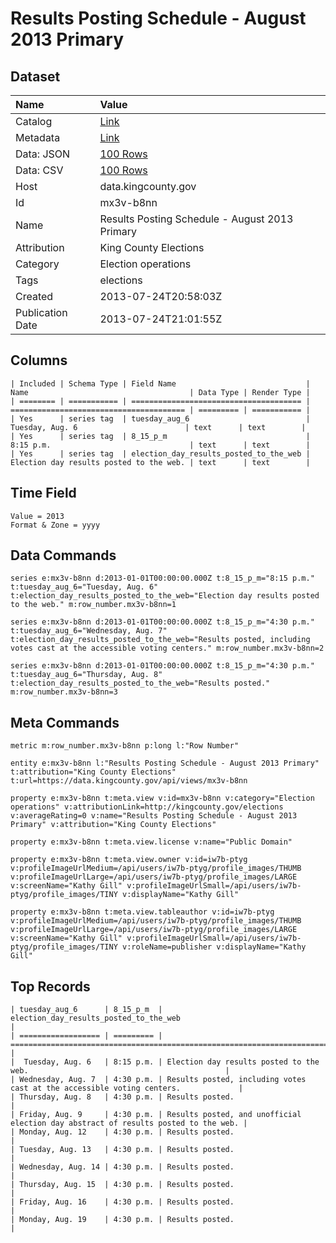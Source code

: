 # Results Posting Schedule - August 2013 Primary

## Dataset

| Name | Value |
| :--- | :---- |
| Catalog | [Link](https://catalog.data.gov/dataset/results-posting-schedule-august-2013-primary-6e1cc) |
| Metadata | [Link](https://data.kingcounty.gov/api/views/mx3v-b8nn) |
| Data: JSON | [100 Rows](https://data.kingcounty.gov/api/views/mx3v-b8nn/rows.json?max_rows=100) |
| Data: CSV | [100 Rows](https://data.kingcounty.gov/api/views/mx3v-b8nn/rows.csv?max_rows=100) |
| Host | data.kingcounty.gov |
| Id | mx3v-b8nn |
| Name | Results Posting Schedule - August 2013 Primary |
| Attribution | King County Elections |
| Category | Election operations |
| Tags | elections |
| Created | 2013-07-24T20:58:03Z |
| Publication Date | 2013-07-24T21:01:55Z |

## Columns

```ls
| Included | Schema Type | Field Name                             | Name                                    | Data Type | Render Type |
| ======== | =========== | ====================================== | ======================================= | ========= | =========== |
| Yes      | series tag  | tuesday_aug_6                          |  Tuesday, Aug. 6                        | text      | text        |
| Yes      | series tag  | 8_15_p_m                               | 8:15 p.m.                               | text      | text        |
| Yes      | series tag  | election_day_results_posted_to_the_web | Election day results posted to the web. | text      | text        |
```

## Time Field

```ls
Value = 2013
Format & Zone = yyyy
```

## Data Commands

```ls
series e:mx3v-b8nn d:2013-01-01T00:00:00.000Z t:8_15_p_m="8:15 p.m." t:tuesday_aug_6="Tuesday, Aug. 6" t:election_day_results_posted_to_the_web="Election day results posted to the web." m:row_number.mx3v-b8nn=1

series e:mx3v-b8nn d:2013-01-01T00:00:00.000Z t:8_15_p_m="4:30 p.m." t:tuesday_aug_6="Wednesday, Aug. 7" t:election_day_results_posted_to_the_web="Results posted, including votes cast at the accessible voting centers." m:row_number.mx3v-b8nn=2

series e:mx3v-b8nn d:2013-01-01T00:00:00.000Z t:8_15_p_m="4:30 p.m." t:tuesday_aug_6="Thursday, Aug. 8" t:election_day_results_posted_to_the_web="Results posted." m:row_number.mx3v-b8nn=3
```

## Meta Commands

```ls
metric m:row_number.mx3v-b8nn p:long l:"Row Number"

entity e:mx3v-b8nn l:"Results Posting Schedule - August 2013 Primary" t:attribution="King County Elections" t:url=https://data.kingcounty.gov/api/views/mx3v-b8nn

property e:mx3v-b8nn t:meta.view v:id=mx3v-b8nn v:category="Election operations" v:attributionLink=http://kingcounty.gov/elections v:averageRating=0 v:name="Results Posting Schedule - August 2013 Primary" v:attribution="King County Elections"

property e:mx3v-b8nn t:meta.view.license v:name="Public Domain"

property e:mx3v-b8nn t:meta.view.owner v:id=iw7b-ptyg v:profileImageUrlMedium=/api/users/iw7b-ptyg/profile_images/THUMB v:profileImageUrlLarge=/api/users/iw7b-ptyg/profile_images/LARGE v:screenName="Kathy Gill" v:profileImageUrlSmall=/api/users/iw7b-ptyg/profile_images/TINY v:displayName="Kathy Gill"

property e:mx3v-b8nn t:meta.view.tableauthor v:id=iw7b-ptyg v:profileImageUrlMedium=/api/users/iw7b-ptyg/profile_images/THUMB v:profileImageUrlLarge=/api/users/iw7b-ptyg/profile_images/LARGE v:screenName="Kathy Gill" v:profileImageUrlSmall=/api/users/iw7b-ptyg/profile_images/TINY v:roleName=publisher v:displayName="Kathy Gill"
```

## Top Records

```ls
| tuesday_aug_6      | 8_15_p_m  | election_day_results_posted_to_the_web                                             | 
| ================== | ========= | ================================================================================== | 
|  Tuesday, Aug. 6   | 8:15 p.m. | Election day results posted to the web.                                            | 
| Wednesday, Aug. 7  | 4:30 p.m. | Results posted, including votes cast at the accessible voting centers.             | 
| Thursday, Aug. 8   | 4:30 p.m. | Results posted.                                                                    | 
| Friday, Aug. 9     | 4:30 p.m. | Results posted, and unofficial election day abstract of results posted to the web. | 
| Monday, Aug. 12    | 4:30 p.m. | Results posted.                                                                    | 
| Tuesday, Aug. 13   | 4:30 p.m. | Results posted.                                                                    | 
| Wednesday, Aug. 14 | 4:30 p.m. | Results posted.                                                                    | 
| Thursday, Aug. 15  | 4:30 p.m. | Results posted.                                                                    | 
| Friday, Aug. 16    | 4:30 p.m. | Results posted.                                                                    | 
| Monday, Aug. 19    | 4:30 p.m. | Results posted.                                                                    | 
```